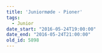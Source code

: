 ```yaml
---
title: 'Juniormøde - Pioner'
tags:
  - Junior
date_start: "2016-05-24T19:00:00"
date_end: "2016-05-24T21:00:00"
old_id: 5898
---
```

